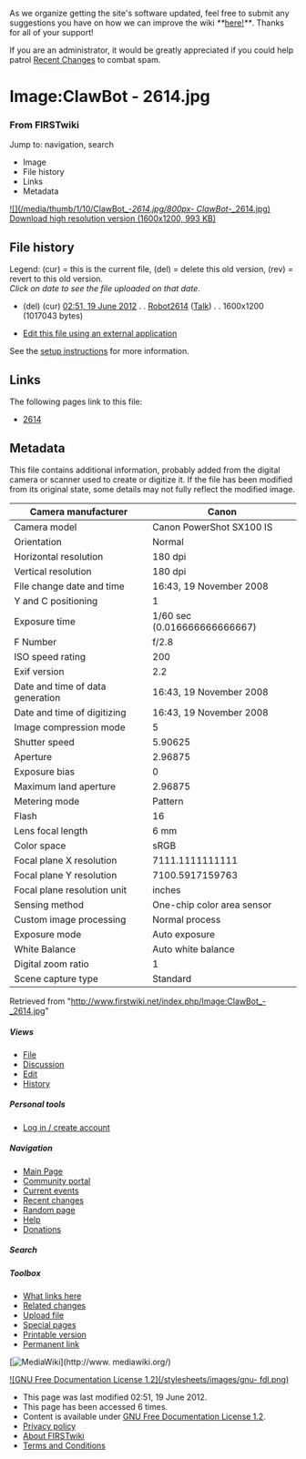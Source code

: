 As we organize getting the site's software updated, feel free to submit any
suggestions you have on how we can improve the wiki
_**_[here!](/index.php/User:Hallry/Suggestions "User:Hallry/Suggestions"
)_**_. Thanks for all of your support!

If you are an administrator, it would be greatly appreciated if you could help
patrol [Recent Changes](/index.php/Special:Recentchanges
"Special:Recentchanges" ) to combat spam.

# Image:ClawBot - 2614.jpg

### From FIRSTwiki

Jump to: navigation, search

  * Image
  * File history
  * Links
  * Metadata

[![](/media/thumb/1/10/ClawBot_-_2614.jpg/800px-
ClawBot_-_2614.jpg)](/media/1/10/ClawBot_-_2614.jpg)  
[Download high resolution version (1600x1200, 993
KB)](/media/1/10/ClawBot_-_2614.jpg)

## File history

Legend: (cur) = this is the current file, (del) = delete this old version,
(rev) = revert to this old version.  
_Click on date to see the file uploaded on that date_.

  * (del) (cur) [02:51, 19 June 2012](/media/1/10/ClawBot_-_2614.jpg "/media/1/10/ClawBot - 2614.jpg" ) . . [Robot2614](/index.php?title=User:Robot2614&action=edit "User:Robot2614" ) ([Talk](/index.php/User_talk:Robot2614 "User talk:Robot2614" )) . . 1600x1200 (1017043 bytes)
  

  * [Edit this file using an external application](/index.php?title=Image:ClawBot_-_2614.jpg&action=edit&externaledit=true&mode=file "Image:ClawBot - 2614.jpg" )

See the [setup
instructions](http://meta.wikimedia.org/wiki/Help:External_editors
"http://meta.wikimedia.org/wiki/Help:External_editors" ) for more information.

## Links

The following pages link to this file:

  * [2614](/index.php/2614 "2614" )

## Metadata

This file contains additional information, probably added from the digital
camera or scanner used to create or digitize it. If the file has been modified
from its original state, some details may not fully reflect the modified
image.

Camera manufacturer |  Canon  
---|---  
Camera model |  Canon PowerShot SX100 IS  
Orientation |  Normal  
Horizontal resolution |  180 dpi  
Vertical resolution |  180 dpi  
File change date and time |  16:43, 19 November 2008  
Y and C positioning |  1  
Exposure time |  1/60 sec (0.016666666666667)  
F Number |  f/2.8  
ISO speed rating |  200  
Exif version |  2.2  
Date and time of data generation |  16:43, 19 November 2008  
Date and time of digitizing |  16:43, 19 November 2008  
Image compression mode |  5  
Shutter speed |  5.90625  
Aperture |  2.96875  
Exposure bias |  0  
Maximum land aperture |  2.96875  
Metering mode |  Pattern  
Flash |  16  
Lens focal length |  6 mm  
Color space |  sRGB  
Focal plane X resolution |  7111.1111111111  
Focal plane Y resolution |  7100.5917159763  
Focal plane resolution unit |  inches  
Sensing method |  One-chip color area sensor  
Custom image processing |  Normal process  
Exposure mode |  Auto exposure  
White Balance |  Auto white balance  
Digital zoom ratio |  1  
Scene capture type |  Standard  
  
Retrieved from "<http://www.firstwiki.net/index.php/Image:ClawBot_-_2614.jpg>"

##### Views

  * [File](/index.php/Image:ClawBot_-_2614.jpg)
  * [Discussion](/index.php?title=Image_talk:ClawBot_-_2614.jpg&action=edit)
  * [Edit](/index.php?title=Image:ClawBot_-_2614.jpg&action=edit)
  * [History](/index.php?title=Image:ClawBot_-_2614.jpg&action=history)

##### Personal tools

  * [Log in / create account](/index.php?title=Special:Userlogin&returnto=Image:ClawBot_-_2614.jpg)

[](/index.php/Main_Page "Main Page" )

##### Navigation

  * [Main Page](/index.php/Main_Page)
  * [Community portal](/index.php/FIRSTwiki:Community_portal)
  * [Current events](/index.php/Current_events)
  * [Recent changes](/index.php/Special:Recentchanges)
  * [Random page](/index.php/Special:Random)
  * [Help](/index.php/FIRSTwiki:Help)
  * [Donations](/index.php/FIRSTwiki:Site_support)

##### Search



##### Toolbox

  * [What links here](/index.php/Special:Whatlinkshere/Image:ClawBot_-_2614.jpg)
  * [Related changes](/index.php/Special:Recentchangeslinked/Image:ClawBot_-_2614.jpg)
  * [Upload file](/index.php/Special:Upload)
  * [Special pages](/index.php/Special:Specialpages)
  * [Printable version](/index.php?title=Image:ClawBot_-_2614.jpg&printable=yes)
  * [Permanent link](/index.php?title=Image:ClawBot_-_2614.jpg&oldid=152125)

[![MediaWiki](/skins/common/images/poweredby_mediawiki_88x31.png)](http://www.
mediawiki.org/)

[![GNU Free Documentation License 1.2](/stylesheets/images/gnu-
fdl.png)](http://www.gnu.org/copyleft/fdl.html)

  * This page was last modified 02:51, 19 June 2012.
  * This page has been accessed 6 times.
  * Content is available under [GNU Free Documentation License 1.2](http://www.gnu.org/copyleft/fdl.html "http://www.gnu.org/copyleft/fdl.html" ).
  * [Privacy policy](/index.php/FIRSTwiki:Privacy_policy "FIRSTwiki:Privacy policy" )
  * [About FIRSTwiki](/index.php/FIRSTwiki:About "FIRSTwiki:About" )
  * [Terms and Conditions](/index.php/FIRSTwiki:Terms_and_conditions "FIRSTwiki:Terms and conditions" )

